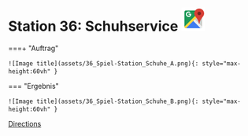 
# Station 36: Schuhservice <a href="https://www.google.com/maps/dir/?api=1&travelmode=walking&destination=47.797083,13.0217722"><img src="https://github.com/kipppunkte/kipppunkte/raw/gh-pages/assets/google-maps.svg" width="48" height="48"></a>


===+ "Auftrag"

    ![Image title](assets/36_Spiel-Station_Schuhe_A.png){: style="max-height:60vh" }


=== "Ergebnis"

    ![Image title](assets/36_Spiel-Station_Schuhe_B.png){: style="max-height:60vh" }


[Directions](https://www.google.com/maps/dir/?api=1&travelmode=walking&destination=47.797083,13.0217722)